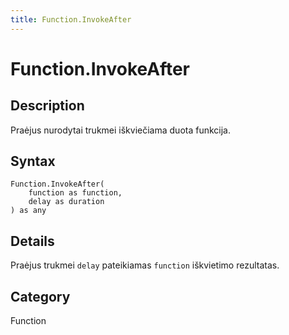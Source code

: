 ```yaml
---
title: Function.InvokeAfter
---
```


# Function.InvokeAfter


## Description

Praėjus nurodytai trukmei iškviečiama duota funkcija.


## Syntax

```powerquery
Function.InvokeAfter(
    function as function,
    delay as duration
) as any
```


## Details

Praėjus trukmei <code>delay</code> pateikiamas <code>function</code> iškvietimo rezultatas.



## Category
Function
